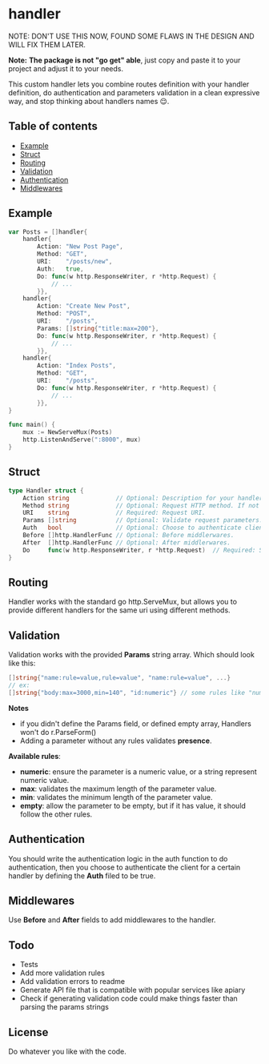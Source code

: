 # handler

NOTE: DON'T USE THIS NOW, FOUND SOME FLAWS IN THE DESIGN AND WILL FIX THEM LATER.

**Note:** **The package is not "go get" able**, just copy and paste it to your project and adjust it to your needs.

This custom handler lets you combine routes definition with your handler definition, do authentication and parameters validation in a clean expressive way, and stop thinking about handlers names :relieved:.

Table of contents
---
- [Example](#example)
- [Struct](#struct)
- [Routing](#routing)
- [Validation](#validation)
- [Authentication](#authentication)
- [Middlewares](#middlewares)

Example
---
```go
var Posts = []handler{
	handler{
		Action: "New Post Page",
		Method: "GET",
		URI:    "/posts/new",
		Auth:   true,
		Do: func(w http.ResponseWriter, r *http.Request) {
			// ...
		}},
	handler{
		Action: "Create New Post",
		Method: "POST",
		URI:    "/posts",
		Params: []string{"title:max=200"},
		Do: func(w http.ResponseWriter, r *http.Request) {
			// ...
		}},
	handler{
		Action: "Index Posts",
		Method: "GET",
		URI:    "/posts",
		Do: func(w http.ResponseWriter, r *http.Request) {
			// ...
		}},
}

func main() {
	mux := NewServeMux(Posts)
	http.ListenAndServe(":8000", mux)
}
```

Struct
---
```go
type Handler struct {
	Action string             // Optional: Description for your handler (used in API file generation).
	Method string             // Optional: Request HTTP method. If not specified, it will accept any method.
	URI    string             // Required: Request URI.
	Params []string           // Optional: Validate request parameters.
	Auth   bool               // Optional: Choose to authenticate client or not using a predefined function.
	Before []http.HandlerFunc // Optional: Before middlerwares.
	After  []http.HandlerFunc // Optional: After middlerwares.
	Do     func(w http.ResponseWriter, r *http.Request)  // Required: Standard go http.handlerFunc
}
```

Routing
---
Handler works with the standard go http.ServeMux, but allows you to provide different handlers for the same uri using different methods.  


Validation
---
Validation works with the provided **Params** string array. Which should look like this:  

```go
[]string{"name:rule=value,rule=value", "name:rule=value", ...}
// ex:
[]string{"body:max=3000,min=140", "id:numeric"} // some rules like "numeric" don't have a value
```


**Notes**

- if you didn't define the Params field, or defined empty array, Handlers won't do r.ParseForm()
- Adding a parameter without any rules validates **presence**.


**Available rules**:  

- **numeric**: ensure the parameter is a numeric value, or a string represent numeric value.
- **max**: validates the maximum length of the parameter value.
- **min**: validates the minimum length of the parameter value.
- **empty**: allow the parameter to be empty, but if it has value, it should follow the other rules.

Authentication
--- 
You should write the authentication logic in the auth function to do authentication, then you choose to authenticate the client for a certain handler by defining the **Auth** filed to be true.  


Middlewares
---
Use **Before** and **After** fields to add middlewares to the handler.


Todo
---
- Tests
- Add more validation rules
- Add validation errors to readme
- Generate API file that is compatible with popular services like apiary
- Check if generating validation code could make things faster than parsing the params strings

License
---
Do whatever you like with the code.

